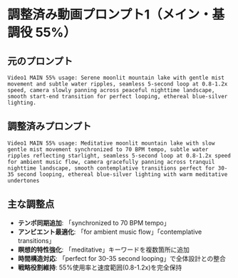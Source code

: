 # 調整済み動画プロンプト1（メイン・基調役 55%）

## 元のプロンプト
```
Video1 MAIN 55% usage: Serene moonlit mountain lake with gentle mist movement and subtle water ripples, seamless 5-second loop at 0.8-1.2x speed, camera slowly panning across peaceful nighttime landscape, smooth start-end transition for perfect looping, ethereal blue-silver lighting.
```

## 調整済みプロンプト
```
Video1 MAIN 55% usage: Meditative moonlit mountain lake with slow gentle mist movement synchronized to 70 BPM tempo, subtle water ripples reflecting starlight, seamless 5-second loop at 0.8-1.2x speed for ambient music flow, camera gracefully panning across tranquil nighttime landscape, smooth contemplative transitions perfect for 30-35 second looping, ethereal blue-silver lighting with warm meditative undertones
```

## 主な調整点
- **テンポ同期追加**: 「synchronized to 70 BPM tempo」
- **アンビエント最適化**: 「for ambient music flow」「contemplative transitions」
- **瞑想的特性強化**: 「meditative」キーワードを複数箇所に追加
- **時間構造対応**: 「perfect for 30-35 second looping」で全体設計との整合
- **戦略役割維持**: 55%使用率と速度範囲(0.8-1.2x)を完全保持